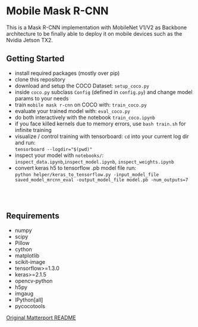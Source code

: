 # Mobile Mask R-CNN
This is a Mask R-CNN implementation with MobileNet V1/V2 as Backbone architecture to be finally able to deploy it on mobile devices such as the Nvidia Jetson TX2.

## Getting Started
- install required packages (mostly over pip)
- clone this repository
- download and setup the COCO Dataset: `setup_coco.py`
- inside `coco.py` subclass `Config` (defined in `config.py`) and change model params to your needs
- train `mobile mask r-cnn` on COCO with: `train_coco.py`
- evaluate your trained model with: `eval_coco.py`
- do both interactively with the notebook `train_coco.ipynb`
- if you face killed kernels due to memory errors, use `bash train.sh` for infinite training
- visualize / control training with tensorboard: `cd` into your current log dir and run: <br />
`tensorboard --logdir="$(pwd)"`
- inspect your model with `notebooks/`: <br />
`inspect_data.ipynb`,`inspect_model.ipynb`, `inspect_weights.ipynb`
- convert keras h5 to tensorflow .pb model file run: <br />
`python helper/keras_to_tensorflow.py -input_model_file saved_model_mrcnn_eval -output_model_file model.pb -num_outputs=7`
<br />
<br />

## Requirements
- numpy
- scipy
- Pillow
- cython
- matplotlib
- scikit-image
- tensorflow>=1.3.0
- keras>=2.1.5
- opencv-python
- h5py
- imgaug
- IPython[all]
- pycocotools

[Original Matterport README](https://github.com/matterport/Mask_RCNN/blob/master/README.md)
